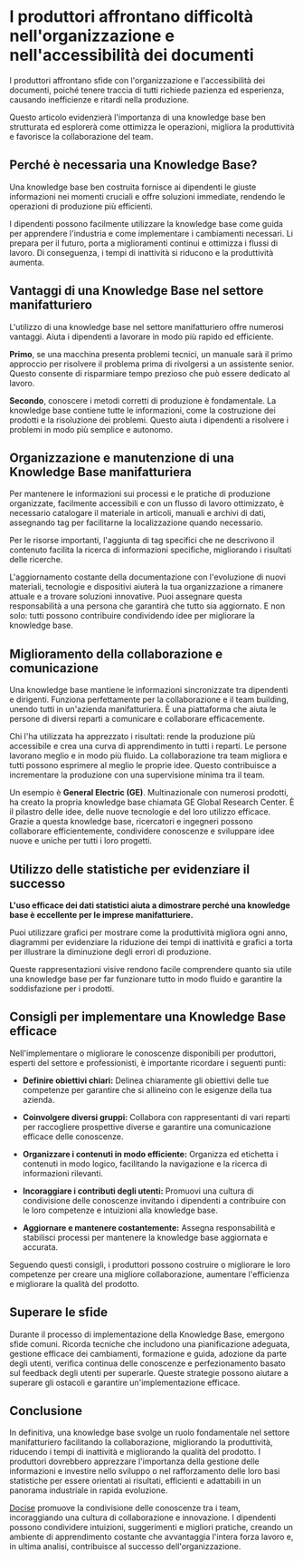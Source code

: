 # I produttori affrontano difficoltà nell'organizzazione e nell'accessibilità dei documenti

I produttori affrontano sfide con l'organizzazione e l'accessibilità dei documenti, poiché tenere traccia di tutti richiede pazienza ed esperienza, causando inefficienze e ritardi nella produzione.

Questo articolo evidenzierà l'importanza di una knowledge base ben strutturata ed esplorerà come ottimizza le operazioni, migliora la produttività e favorisce la collaborazione del team.

## Perché è necessaria una Knowledge Base?

Una knowledge base ben costruita fornisce ai dipendenti le giuste informazioni nei momenti cruciali e offre soluzioni immediate, rendendo le operazioni di produzione più efficienti.

I dipendenti possono facilmente utilizzare la knowledge base come guida per apprendere l'industria e come implementare i cambiamenti necessari. Li prepara per il futuro, porta a miglioramenti continui e ottimizza i flussi di lavoro. Di conseguenza, i tempi di inattività si riducono e la produttività aumenta.

## Vantaggi di una Knowledge Base nel settore manifatturiero

L'utilizzo di una knowledge base nel settore manifatturiero offre numerosi vantaggi. Aiuta i dipendenti a lavorare in modo più rapido ed efficiente.

**Primo**, se una macchina presenta problemi tecnici, un manuale sarà il primo approccio per risolvere il problema prima di rivolgersi a un assistente senior. Questo consente di risparmiare tempo prezioso che può essere dedicato al lavoro.

**Secondo**, conoscere i metodi corretti di produzione è fondamentale. La knowledge base contiene tutte le informazioni, come la costruzione dei prodotti e la risoluzione dei problemi. Questo aiuta i dipendenti a risolvere i problemi in modo più semplice e autonomo.

## Organizzazione e manutenzione di una Knowledge Base manifatturiera

Per mantenere le informazioni sui processi e le pratiche di produzione organizzate, facilmente accessibili e con un flusso di lavoro ottimizzato, è necessario catalogare il materiale in articoli, manuali e archivi di dati, assegnando tag per facilitarne la localizzazione quando necessario.

Per le risorse importanti, l'aggiunta di tag specifici che ne descrivono il contenuto facilita la ricerca di informazioni specifiche, migliorando i risultati delle ricerche.

L'aggiornamento costante della documentazione con l'evoluzione di nuovi materiali, tecnologie e dispositivi aiuterà la tua organizzazione a rimanere attuale e a trovare soluzioni innovative. Puoi assegnare questa responsabilità a una persona che garantirà che tutto sia aggiornato. E non solo: tutti possono contribuire condividendo idee per migliorare la knowledge base.

## Miglioramento della collaborazione e comunicazione

Una knowledge base mantiene le informazioni sincronizzate tra dipendenti e dirigenti. Funziona perfettamente per la collaborazione e il team building, unendo tutti in un'azienda manifatturiera. È una piattaforma che aiuta le persone di diversi reparti a comunicare e collaborare efficacemente.

Chi l'ha utilizzata ha apprezzato i risultati: rende la produzione più accessibile e crea una curva di apprendimento in tutti i reparti. Le persone lavorano meglio e in modo più fluido. La collaborazione tra team migliora e tutti possono esprimere al meglio le proprie idee. Questo contribuisce a incrementare la produzione con una supervisione minima tra il team.

Un esempio è **General Electric (GE)**. Multinazionale con numerosi prodotti, ha creato la propria knowledge base chiamata GE Global Research Center. È il pilastro delle idee, delle nuove tecnologie e del loro utilizzo efficace. Grazie a questa knowledge base, ricercatori e ingegneri possono collaborare efficientemente, condividere conoscenze e sviluppare idee nuove e uniche per tutti i loro progetti.

## Utilizzo delle statistiche per evidenziare il successo

**L'uso efficace dei dati statistici aiuta a dimostrare perché una knowledge base è eccellente per le imprese manifatturiere.**

Puoi utilizzare grafici per mostrare come la produttività migliora ogni anno, diagrammi per evidenziare la riduzione dei tempi di inattività e grafici a torta per illustrare la diminuzione degli errori di produzione.

Queste rappresentazioni visive rendono facile comprendere quanto sia utile una knowledge base per far funzionare tutto in modo fluido e garantire la soddisfazione per i prodotti.

## Consigli per implementare una Knowledge Base efficace

Nell'implementare o migliorare le conoscenze disponibili per produttori, esperti del settore e professionisti, è importante ricordare i seguenti punti:

* **Definire obiettivi chiari:** Delinea chiaramente gli obiettivi delle tue competenze per garantire che si allineino con le esigenze della tua azienda.

* **Coinvolgere diversi gruppi:** Collabora con rappresentanti di vari reparti per raccogliere prospettive diverse e garantire una comunicazione efficace delle conoscenze.

* **Organizzare i contenuti in modo efficiente:** Organizza ed etichetta i contenuti in modo logico, facilitando la navigazione e la ricerca di informazioni rilevanti.

* **Incoraggiare i contributi degli utenti:** Promuovi una cultura di condivisione delle conoscenze invitando i dipendenti a contribuire con le loro competenze e intuizioni alla knowledge base.

* **Aggiornare e mantenere costantemente:** Assegna responsabilità e stabilisci processi per mantenere la knowledge base aggiornata e accurata.

Seguendo questi consigli, i produttori possono costruire o migliorare le loro competenze per creare una migliore collaborazione, aumentare l'efficienza e migliorare la qualità del prodotto.

## Superare le sfide

Durante il processo di implementazione della Knowledge Base, emergono sfide comuni. Ricorda tecniche che includono una pianificazione adeguata, gestione efficace dei cambiamenti, formazione e guida, adozione da parte degli utenti, verifica continua delle conoscenze e perfezionamento basato sul feedback degli utenti per superarle. Queste strategie possono aiutare a superare gli ostacoli e garantire un'implementazione efficace.

## Conclusione

In definitiva, una knowledge base svolge un ruolo fondamentale nel settore manifatturiero facilitando la collaborazione, migliorando la produttività, riducendo i tempi di inattività e migliorando la qualità del prodotto. I produttori dovrebbero apprezzare l'importanza della gestione delle informazioni e investire nello sviluppo o nel rafforzamento delle loro basi statistiche per essere orientati ai risultati, efficienti e adattabili in un panorama industriale in rapida evoluzione.

[Docise](https://www.docsie.io/) promuove la condivisione delle conoscenze tra i team, incoraggiando una cultura di collaborazione e innovazione. I dipendenti possono condividere intuizioni, suggerimenti e migliori pratiche, creando un ambiente di apprendimento costante che avvantaggia l'intera forza lavoro e, in ultima analisi, contribuisce al successo dell'organizzazione.